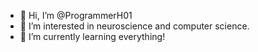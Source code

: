 - 👋 Hi, I’m @ProgrammerH01
- 👀 I’m interested in neuroscience and computer science.
- 🌱 I’m currently learning everything!
  


<!---
ProgrammerH01/ProgrammerH01 is a ✨ special ✨ repository because its `README.md` (this file) appears on your GitHub profile.
You can click the Preview link to take a look at your changes.
--->
